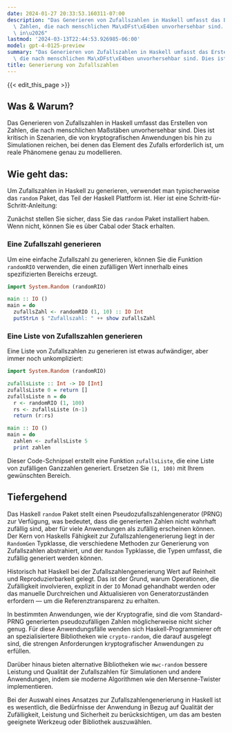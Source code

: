 ```yaml
---
date: 2024-01-27 20:33:53.160311-07:00
description: "Das Generieren von Zufallszahlen in Haskell umfasst das Erstellen von\
  \ Zahlen, die nach menschlichen Ma\xDFst\xE4ben unvorhersehbar sind. Dies ist kritisch\
  \ in\u2026"
lastmod: '2024-03-13T22:44:53.926985-06:00'
model: gpt-4-0125-preview
summary: "Das Generieren von Zufallszahlen in Haskell umfasst das Erstellen von Zahlen,\
  \ die nach menschlichen Ma\xDFst\xE4ben unvorhersehbar sind. Dies ist kritisch in\u2026"
title: Generierung von Zufallszahlen
---
```


{{< edit_this_page >}}

## Was & Warum?

Das Generieren von Zufallszahlen in Haskell umfasst das Erstellen von Zahlen, die nach menschlichen Maßstäben unvorhersehbar sind. Dies ist kritisch in Szenarien, die von kryptografischen Anwendungen bis hin zu Simulationen reichen, bei denen das Element des Zufalls erforderlich ist, um reale Phänomene genau zu modellieren.

## Wie geht das:

Um Zufallszahlen in Haskell zu generieren, verwendet man typischerweise das `random` Paket, das Teil der Haskell Plattform ist. Hier ist eine Schritt-für-Schritt-Anleitung:

Zunächst stellen Sie sicher, dass Sie das `random` Paket installiert haben. Wenn nicht, können Sie es über Cabal oder Stack erhalten.

### Eine Zufallszahl generieren

Um eine einfache Zufallszahl zu generieren, können Sie die Funktion `randomRIO` verwenden, die einen zufälligen Wert innerhalb eines spezifizierten Bereichs erzeugt.

```Haskell
import System.Random (randomRIO)

main :: IO ()
main = do
  zufallsZahl <- randomRIO (1, 10) :: IO Int
  putStrLn $ "Zufallszahl: " ++ show zufallsZahl
```

### Eine Liste von Zufallszahlen generieren

Eine Liste von Zufallszahlen zu generieren ist etwas aufwändiger, aber immer noch unkompliziert:

```Haskell
import System.Random (randomRIO)

zufallsListe :: Int -> IO [Int]
zufallsListe 0 = return []
zufallsListe n = do
  r <- randomRIO (1, 100)
  rs <- zufallsListe (n-1)
  return (r:rs)

main :: IO ()
main = do
  zahlen <- zufallsListe 5
  print zahlen
```

Dieser Code-Schnipsel erstellt eine Funktion `zufallsListe`, die eine Liste von zufälligen Ganzzahlen generiert. Ersetzen Sie `(1, 100)` mit Ihrem gewünschten Bereich.

## Tiefergehend

Das Haskell `random` Paket stellt einen Pseudozufallszahlengenerator (PRNG) zur Verfügung, was bedeutet, dass die generierten Zahlen nicht wahrhaft zufällig sind, aber für viele Anwendungen als zufällig erscheinen können. Der Kern von Haskells Fähigkeit zur Zufallszahlengenerierung liegt in der `RandomGen` Typklasse, die verschiedene Methoden zur Generierung von Zufallszahlen abstrahiert, und der `Random` Typklasse, die Typen umfasst, die zufällig generiert werden können.

Historisch hat Haskell bei der Zufallszahlengenerierung Wert auf Reinheit und Reproduzierbarkeit gelegt. Das ist der Grund, warum Operationen, die Zufälligkeit involvieren, explizit in der `IO` Monad gehandhabt werden oder das manuelle Durchreichen und Aktualisieren von Generatorzuständen erfordern — um die Referenztransparenz zu erhalten.

In bestimmten Anwendungen, wie der Kryptografie, sind die vom Standard-PRNG generierten pseudozufälligen Zahlen möglicherweise nicht sicher genug. Für diese Anwendungsfälle wenden sich Haskell-Programmierer oft an spezialisiertere Bibliotheken wie `crypto-random`, die darauf ausgelegt sind, die strengen Anforderungen kryptografischer Anwendungen zu erfüllen.

Darüber hinaus bieten alternative Bibliotheken wie `mwc-random` bessere Leistung und Qualität der Zufallszahlen für Simulationen und andere Anwendungen, indem sie moderne Algorithmen wie den Mersenne-Twister implementieren.

Bei der Auswahl eines Ansatzes zur Zufallszahlengenerierung in Haskell ist es wesentlich, die Bedürfnisse der Anwendung in Bezug auf Qualität der Zufälligkeit, Leistung und Sicherheit zu berücksichtigen, um das am besten geeignete Werkzeug oder Bibliothek auszuwählen.
